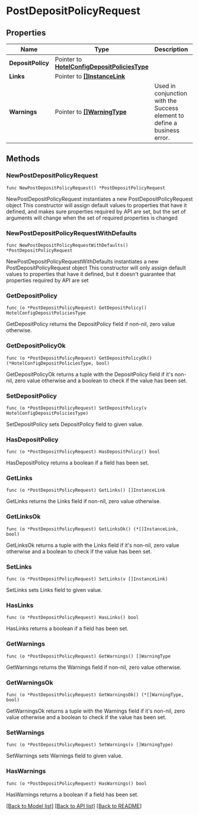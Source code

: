# PostDepositPolicyRequest

## Properties

Name | Type | Description | Notes
------------ | ------------- | ------------- | -------------
**DepositPolicy** | Pointer to [**HotelConfigDepositPoliciesType**](HotelConfigDepositPoliciesType.md) |  | [optional] 
**Links** | Pointer to [**[]InstanceLink**](InstanceLink.md) |  | [optional] 
**Warnings** | Pointer to [**[]WarningType**](WarningType.md) | Used in conjunction with the Success element to define a business error. | [optional] 

## Methods

### NewPostDepositPolicyRequest

`func NewPostDepositPolicyRequest() *PostDepositPolicyRequest`

NewPostDepositPolicyRequest instantiates a new PostDepositPolicyRequest object
This constructor will assign default values to properties that have it defined,
and makes sure properties required by API are set, but the set of arguments
will change when the set of required properties is changed

### NewPostDepositPolicyRequestWithDefaults

`func NewPostDepositPolicyRequestWithDefaults() *PostDepositPolicyRequest`

NewPostDepositPolicyRequestWithDefaults instantiates a new PostDepositPolicyRequest object
This constructor will only assign default values to properties that have it defined,
but it doesn't guarantee that properties required by API are set

### GetDepositPolicy

`func (o *PostDepositPolicyRequest) GetDepositPolicy() HotelConfigDepositPoliciesType`

GetDepositPolicy returns the DepositPolicy field if non-nil, zero value otherwise.

### GetDepositPolicyOk

`func (o *PostDepositPolicyRequest) GetDepositPolicyOk() (*HotelConfigDepositPoliciesType, bool)`

GetDepositPolicyOk returns a tuple with the DepositPolicy field if it's non-nil, zero value otherwise
and a boolean to check if the value has been set.

### SetDepositPolicy

`func (o *PostDepositPolicyRequest) SetDepositPolicy(v HotelConfigDepositPoliciesType)`

SetDepositPolicy sets DepositPolicy field to given value.

### HasDepositPolicy

`func (o *PostDepositPolicyRequest) HasDepositPolicy() bool`

HasDepositPolicy returns a boolean if a field has been set.

### GetLinks

`func (o *PostDepositPolicyRequest) GetLinks() []InstanceLink`

GetLinks returns the Links field if non-nil, zero value otherwise.

### GetLinksOk

`func (o *PostDepositPolicyRequest) GetLinksOk() (*[]InstanceLink, bool)`

GetLinksOk returns a tuple with the Links field if it's non-nil, zero value otherwise
and a boolean to check if the value has been set.

### SetLinks

`func (o *PostDepositPolicyRequest) SetLinks(v []InstanceLink)`

SetLinks sets Links field to given value.

### HasLinks

`func (o *PostDepositPolicyRequest) HasLinks() bool`

HasLinks returns a boolean if a field has been set.

### GetWarnings

`func (o *PostDepositPolicyRequest) GetWarnings() []WarningType`

GetWarnings returns the Warnings field if non-nil, zero value otherwise.

### GetWarningsOk

`func (o *PostDepositPolicyRequest) GetWarningsOk() (*[]WarningType, bool)`

GetWarningsOk returns a tuple with the Warnings field if it's non-nil, zero value otherwise
and a boolean to check if the value has been set.

### SetWarnings

`func (o *PostDepositPolicyRequest) SetWarnings(v []WarningType)`

SetWarnings sets Warnings field to given value.

### HasWarnings

`func (o *PostDepositPolicyRequest) HasWarnings() bool`

HasWarnings returns a boolean if a field has been set.


[[Back to Model list]](../README.md#documentation-for-models) [[Back to API list]](../README.md#documentation-for-api-endpoints) [[Back to README]](../README.md)


